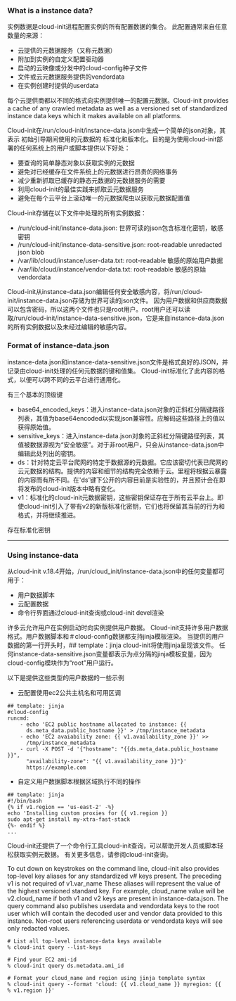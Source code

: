 ### What is a instance data?
实例数据是cloud-init进程配置实例的所有配置数据的集合。
此配置通常来自任意数量的来源：

* 云提供的元数据服务（又称元数据）
* 附加到实例的自定义配置驱动器
* 启动的云映像或分发中的cloud-config种子文件
* 文件或云元数据服务提供的vendordata
* 在实例创建时提供的userdata

每个云提供商都以不同的格式向实例提供唯一的配置元数据。Cloud-init provides a cache of any crawled metadata as well as a versioned set of standardized instance data keys which it makes available on all platforms.

Cloud-init在/run/cloud-init/instance-data.json中生成一个简单的json对象，其表示 初始引导期间使用的元数据的 标准化和版本化。目的是为使用cloud-init部署的任何系统上的用户或脚本提供以下好处：

* 要查询的简单静态对象以获取实例的元数据
* 避免对已经缓存在文件系统上的元数据进行昂贵的网络事务
* 减少重新抓取已缓存的静态元数据的元数据服务的需要
* 利用cloud-init的最佳实践来抓取云元数据服务
* 避免在每个云平台上滚动唯一的元数据爬虫以获取元数据配置值

Cloud-init存储在以下文件中处理的所有实例数据：

* /run/cloud-init/instance-data.json: 世界可读的json包含标准化密钥，敏感密钥
* /run/cloud-init/instance-data-sensitive.json: root-readable unredacted json blob
* /var/lib/cloud/instance/user-data.txt: root-readable 敏感的原始用户数据
* /var/lib/cloud/instance/vendor-data.txt: root-readable
敏感的原始vendordata

Cloud-init从instance-data.json编辑任何安全敏感内容，将/run/cloud-init/instance-data.json存储为世界可读的json文件。
因为用户数据和供应商数据可以包含密码，所以这两个文件也只是root用户。root用户还可以读取/run/cloud-init/instance-data-sensitive.json，它是来自instance-data.json的所有实例数据以及未经过编辑的敏感内容。


### Format of instance-data.json

instance-data.json和instance-data-sensitive.json文件是格式良好的JSON，并记录由cloud-init处理的任何元数据的键和值集。 Cloud-init标准化了此内容的格式，以便可以跨不同的云平台进行通用化。

有三个基本的顶级键

* base64_encoded_keys：进入instance-data.json对象的正斜杠分隔键路径列表，其值为base64encoded以实现json兼容性。应解码这些路径上的值以获得原始值。
* sensitive_keys：进入instance-data.json对象的正斜杠分隔键路径列表，其值被数据源视为“安全敏感”。对于非root用户，只会从instance-data.json中编辑此处列出的密钥。
* ds：针对特定云平台爬网的特定于数据源的元数据。它应该密切代表已爬网的云元数据的结构。提供的内容和细节的结构完全依赖于云。里程将根据云暴露的内容而有所不同。在'ds'键下公开的内容目前是实验性的，并且预计会在即将发布的cloud-init版本中略有变化。
* v1：标准化的cloud-init元数据密钥，这些密钥保证存在于所有云平台上。即使cloud-init引入了带有v2的新版标准化密钥，它们也将保留其当前的行为和格式，并将继续推进。

存在标准化密钥

***

### Using instance-data

从cloud-init v.18.4开始，/run/cloud_init/instance-data.json中的任何变量都可用于：

* 用户数据脚本
* 云配置数据
* 命令行界面通过cloud-init查询或cloud-init devel渲染

许多云允许用户在实例启动时向实例提供用户数据。 Cloud-init支持许多用户数据格式。用户数据脚本和＃cloud-config数据都支持jinja模板渲染。
当提供的用户数据的第一行开头时，## template：jinja cloud-init将使用jinja呈现该文件。 任何instance-data-sensitive.json变量都表示为点分隔的jinja模板变量，因为cloud-config模块作为“root”用户运行。

以下是提供这些类型的用户数据的一些示例

* 云配置使用ec2公共主机名和可用区调
```
## template: jinja
#cloud-config
runcmd:
    - echo 'EC2 public hostname allocated to instance: {{
      ds.meta_data.public_hostname }}' > /tmp/instance_metadata
    - echo 'EC2 avaiability zone: {{ v1.availability_zone }}' >>
      /tmp/instance_metadata
    - curl -X POST -d '{"hostname": "{{ds.meta_data.public_hostname }}",
      "availability-zone": "{{ v1.availability_zone }}"}'
      https://example.com
```

* 自定义用户数据脚本根据区域执行不同的操作

```
## template: jinja
#!/bin/bash
{% if v1.region == 'us-east-2' -%}
echo 'Installing custom proxies for {{ v1.region }}
sudo apt-get install my-xtra-fast-stack
{%- endif %}
...
```

Cloud-init还提供了一个命令行工具cloud-init查询，可以帮助开发人员或脚本轻松获取实例元数据。 有关更多信息，请参阅cloud-init查询。

To cut down on keystrokes on the command line, cloud-init also provides top-level key aliases for any standardized v# keys present. The preceding v1 is not required of v1.var_name These aliases will represent the value of the highest versioned standard key. For example, cloud_name value will be v2.cloud_name if both v1 and v2 keys are present in instance-data.json. The query command also publishes userdata and vendordata keys to the root user which will contain the decoded user and vendor data provided to this instance. Non-root users referencing userdata or vendordata keys will see only redacted values.

```
# List all top-level instance-data keys available
% cloud-init query --list-keys

# Find your EC2 ami-id
% cloud-init query ds.metadata.ami_id

# Format your cloud_name and region using jinja template syntax
% cloud-init query --format 'cloud: {{ v1.cloud_name }} myregion: {{
% v1.region }}'
```
